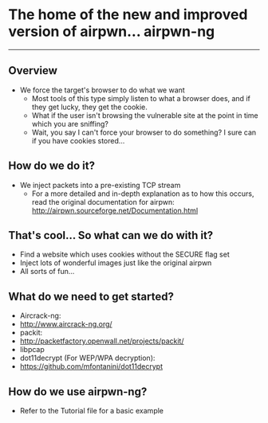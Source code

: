 The home of the new and improved version of airpwn... airpwn-ng
===============================================================
<hr>

Overview
---

- We force the target's browser to do what we want
	- Most tools of this type simply listen to what a browser does, and if they get lucky, they get the cookie.
	- What if the user isn't browsing the vulnerable site at the point in time which you are sniffing?
	- Wait, you say I can't force your browser to do something?  I sure can if you have cookies stored...


How do we do it?
---
- We inject packets into a pre-existing TCP stream
	- For a more detailed and in-depth explanation as to how this occurs, read the original documentation for airpwn: http://airpwn.sourceforge.net/Documentation.html


That's cool...  So what can we do with it?
---
- Find a website which uses cookies without the SECURE flag set
- Inject lots of wonderful images just like the original airpwn
- All sorts of fun...


What do we need to get started?
---
- Aircrack-ng:
 - http://www.aircrack-ng.org/
- packit:
 - http://packetfactory.openwall.net/projects/packit/
- libpcap
- dot11decrypt (For WEP/WPA decryption):
 - https://github.com/mfontanini/dot11decrypt

How do we use airpwn-ng?
---
- Refer to the Tutorial file for a basic example
